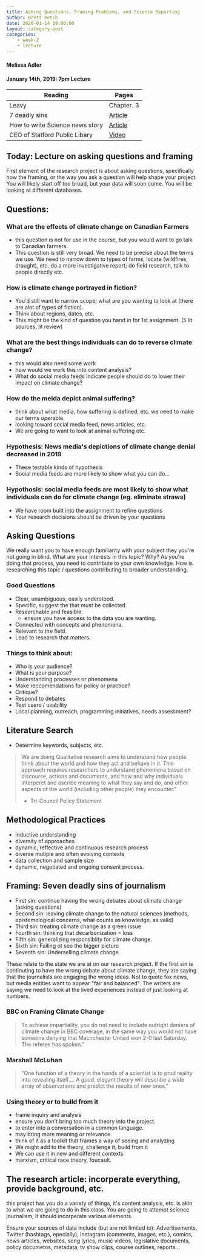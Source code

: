 ```yaml
---
title: Asking Questions, Framing Problems, and Science Reporting
author: Brett Petch
date: 2020-01-14 19:00:00
layout: category-post
categories: 
    - week-2
    - lecture
---
```


#### Melissa Adler
#### January 14th, 2019: 7pm Lecture

|Reading                        |Pages        |
|-------------------------------|-------------|
|Leavy                          |Chapter. 3        |
|7 deadly sins                  |[Article](https://www.eurozine.com/seven-deadly-sins-journalism/)    |
|How to write Science news story|[Article](https://www.theguardian.com/science/2014/mar/28/news-story-research-paper-wellcome-trust-science-writing-prize)    |
|CEO of Statford Public Libary  |[Video](https://player.vimeo.com/video/376396794)      |

## Today: Lecture on asking questions and framing
First element of the research project is about asking questions, specifically how the framing, or the way you ask a question will help shape your project.
You will likely start off too broad, but your data will soon come. You will be looking at different databases.

## Questions: 
### What are the effects of climate change on Canadian Farmers
- this question is not for use in the course, but you would want to go talk to Canadian farmers.
- This question is still very broad. We need to be precise about the terms we use. We need to narrow down to types of farms, locate (wildfires, draught), etc. do a more investigative report; do field research, talk to people directly etc.

### How is climate change portrayed in fiction?
- You'd still want to narrow scope; what are you wanting to look at (there are alot of types of fiction).
- Think about regions, dates, etc. 
- This might be the kind of question you hand in for 1st assignment. (5 lit sources, lit review)

### What are the best things individuals can do to reverse climate change?
- this would also need some work
- how would we work this into content analysis?
- What do social media feeds indicate people should do to lower their impact on climate change?

### How do the meida depict animal suffering?
- think about what media, how suffering is defined, etc. we need to make our terms operable.
- looking toward social media feed, news articles, etc.
- We are going to want to look at animal suffering etc.

### Hypothesis: News media's depictions of climate change denial decreased in 2019
- These testable kinds of hypothesis
- Social media feeds are more likely to show what you can do...

### Hypothosis: social media feeds are most likely to show what individuals can do for climate change (eg. eliminate straws)
- We have room built into the assignment to refine questions
- Your research decisions should be driven by your questions

## Asking Questions
We really want you to have enough familiarity with your subject they you're not going in blind. What are your interests in this topic? Why? As you're doing that process, you need to contribute to your own knowledge. How is researching this topic / questions contributing to broader understanding.

### Good Questions
- Clear, unambiguous, easily understood.
- Specific, suggest the that must be collected.
- Researchable and feasible.
    - ensure you have access to the data you are wanting.
- Connected with concepts and phenomena.
- Relevant to the field.
- Lead to research that matters.

### Things to think about:
- Who is your audience?
- What is your purpose?
- Understanding processes or phenomena
- Make reccomendations for policy or practice?
- Critique?
- Respond to debates
- Test users / usability
- Local planning, outreach, programming initiatives, needs assessment?

## Literature Search
- Determine keywords, subjects, etc.

> We are doing Qualitative research aims to understand how people think about the world and how they act and behave in it. This approach requires researchers to understand phenomena based on discourse, actions and documents, and how and why individuals interperet and ascribe meaning to what they say and do, and other aspects of the world (including other people) they encounter." 
> - Tri-Council Policy Statement

## Methodological Practices
- inductive understanding
- diversity of approaches
- dynamic, reflective and continuous research process
- diverse mutiple and often evolving contexts
- data collection and sample size
- dynamic, negotiated and ongoing consent process.

## Framing: Seven deadly sins of journalism
- First sin: continue having the wrong debates about climate change (asking questions)
- Second sin: leaving climate change to the natural sciences (methods, epistemological concerns, what counts as knowledge, as valid)
- Third sin: treating climate change as a green issue
- Fourth sin: thinking that decarbonization = loss
- Fifth sin: generalizing responsiblity for climate change.
- Sixth sin: Failing ot see the bigger picture
- Seventh sin: Underselling climate change

These relate to the state we are at on our research project. If the first sin is continuting to have the wrong debate about climate change, they are saying that the journalists are engaging the wrong ideas. Not to quote fox news, but media entities want to appear "fair and balanced". The writers are saying we need to look at the lived experiences instead of just looking at numbers. 

### BBC on Framing Climate Change
> To achieve impartiality, you do not need to include outright deniers of climate change in BBC coverage, in the same way you would not have someone denying that Macnchester United won 2-0 last Saturday. The referee has spoken."

### Marshall McLuhan
> "One function of a theory in the hands of a scientist is to prod reality into revealing itself.... A good, elegant theory will describe a wide array of observations and predict the results of new ones."

### Using theory or to build from it 
- frame inquiry and analysis
- ensure you don't bring too much theory into the project.
- to enter into a conversation in a common language.
- may bring more meaning or relevance.
- think of it as a toolkit that frames a way of seeing and analyzing
- We might add to the theory, challenge it, build from it
- We can use it in new and different contexts
- marxism, critical race theory, foucault.

## The research article: incorperate everything, provide background, etc.
this project has you do a variety of things, it's content analysis, etc. is akin to what we are going to do in this class. You are going to attempt science journalism, it should incorperate various elements.

Ensure your sources of data include (but are not limited to): Advertisements, Twitter (hashtags, epecially), Instagram (comments, images, etc.), comics, news articles, websites, song lyrics, music videos, legislative documents, policy documetns, metadata, tv show clips, course outlines, reports...